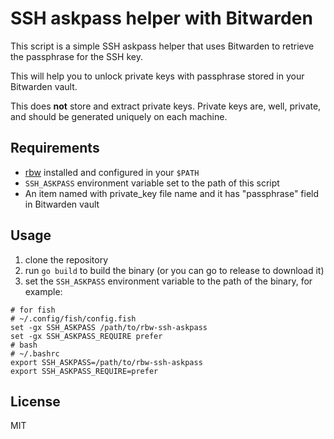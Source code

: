 # SSH askpass helper with Bitwarden

This script is a simple SSH askpass helper that uses Bitwarden to retrieve the passphrase for the SSH key.

This will help you to unlock private keys with passphrase stored in your Bitwarden vault.

This does **not** store and extract private keys. Private keys are, well, private, and should be generated uniquely on
each machine.

## Requirements

- [rbw](https://github.com/doy/rbw) installed and configured in your `$PATH`
- `SSH_ASKPASS` environment variable set to the path of this script
- An item named with private_key file name and it has "passphrase" field in Bitwarden vault

## Usage

1. clone the repository
2. run `go build` to build the binary
   (or you can go to release to download it)
3. set the `SSH_ASKPASS` environment variable to the path of the binary, for example:

```shell
# for fish
# ~/.config/fish/config.fish
set -gx SSH_ASKPASS /path/to/rbw-ssh-askpass
set -gx SSH_ASKPASS_REQUIRE prefer
# bash
# ~/.bashrc
export SSH_ASKPASS=/path/to/rbw-ssh-askpass
export SSH_ASKPASS_REQUIRE=prefer
```

## License

MIT